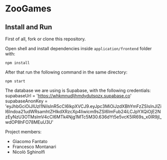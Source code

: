 # ZooGames

## Install and Run
First of all, fork or clone this repository. 

Open shell and install dependencies inside ```application/frontend``` folder with: 
```shell
npm install 
```

After that run the following command in the same directory:
```shell
npm start 
```

The database we are using is Supabase, with the following credentials:
supabaseUrl = 'https://whkmnudljhmdydutsqzx.supabase.co'
supabaseAnonKey = 'eyJhbGciOiJIUzI1NiIsInR5cCI6IkpXVCJ9.eyJpc3MiOiJzdXBhYmFzZSIsInJlZiI6Indoa21udWRsamhtZHlkdXRzcXp4Iiwicm9sZSI6ImFub24iLCJpYXQiOjE2NzEyNzU3OTMsImV4cCI6MTk4Njg1MTc5M30.636dYt5e5vcK5IR69s_x0IR9jI_wdOP8hFO78MEuU3U'


Project members:
- Giacomo Fantato
- Francesco Montanari
- Nicolò Sghinolfi
